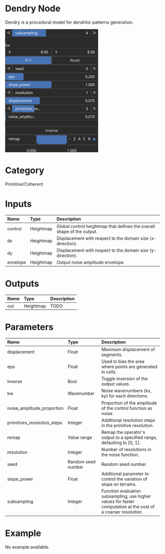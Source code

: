 
Dendry Node
===========


Dendry is a procedural model for dendritic patterns generation.



![img](../../images/nodes/Dendry_settings.png)


# Category


Primitive/Coherent
# Inputs

|Name|Type|Description|
| :--- | :--- | :--- |
|control|Heightmap|Global control heightmap that defines the overall shape of the output.|
|dx|Heightmap|Displacement with respect to the domain size (x-direction).|
|dy|Heightmap|Displacement with respect to the domain size (y-direction).|
|envelope|Heightmap|Output noise amplitude envelope.|

# Outputs

|Name|Type|Description|
| :--- | :--- | :--- |
|out|Heightmap|TODO|

# Parameters

|Name|Type|Description|
| :--- | :--- | :--- |
|displacement|Float|Maximum displacement of segments.|
|eps|Float|Used to bias the area where points are generated in cells.|
|inverse|Bool|Toggle inversion of the output values.|
|kw|Wavenumber|Noise wavenumbers (kx, ky) for each directions.|
|noise_amplitude_proportion|Float|Proportion of the amplitude of the control function as noise.|
|primitives_resolution_steps|Integer|Additional resolution steps in the primitive resolution.|
|remap|Value range|Remap the operator's output to a specified range, defaulting to [0, 1].|
|resolution|Integer|Number of resolutions in the noise function.|
|seed|Random seed number|Random seed number.|
|slope_power|Float|Additional parameter to control the variation of slope on terrains.|
|subsampling|Integer|Function evaluation subsampling, use higher values for faster computation at the cost of a coarser resolution.|

# Example


No example available.